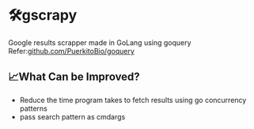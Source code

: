 # 🛠️gscrapy
Google results scrapper made in GoLang using goquery\
Refer:[github.com/PuerkitoBio/goquery](github.com/PuerkitoBio/goquery)

## 📈What Can be Improved?
- Reduce the time program takes to fetch results using go concurrency patterns
- pass search pattern as cmdargs
